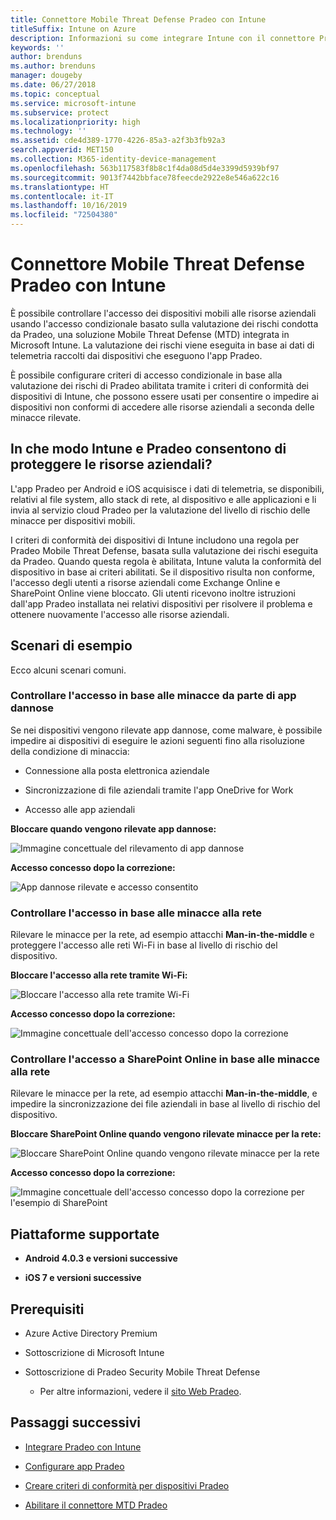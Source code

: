 ```yaml
---
title: Connettore Mobile Threat Defense Pradeo con Intune
titleSuffix: Intune on Azure
description: Informazioni su come integrare Intune con il connettore Pradeo Mobile Threat Defense per controllare l'accesso dei dispositivi mobili alle risorse aziendali.
keywords: ''
author: brenduns
ms.author: brenduns
manager: dougeby
ms.date: 06/27/2018
ms.topic: conceptual
ms.service: microsoft-intune
ms.subservice: protect
ms.localizationpriority: high
ms.technology: ''
ms.assetid: cde4d389-1770-4226-85a3-a2f3b3fb92a3
search.appverid: MET150
ms.collection: M365-identity-device-management
ms.openlocfilehash: 563b117583f8b8c1f4da08d5d4e3399d5939bf97
ms.sourcegitcommit: 9013f7442bbface78feecde2922e8e546a622c16
ms.translationtype: HT
ms.contentlocale: it-IT
ms.lasthandoff: 10/16/2019
ms.locfileid: "72504380"
---
```

# <a name="pradeo-mobile-threat-defense-connector-with-intune"></a>Connettore Mobile Threat Defense Pradeo con Intune

È possibile controllare l'accesso dei dispositivi mobili alle risorse aziendali usando l'accesso condizionale basato sulla valutazione dei rischi condotta da Pradeo, una soluzione Mobile Threat Defense (MTD) integrata in Microsoft Intune. La valutazione dei rischi viene eseguita in base ai dati di telemetria raccolti dai dispositivi che eseguono l'app Pradeo.

È possibile configurare criteri di accesso condizionale in base alla valutazione dei rischi di Pradeo abilitata tramite i criteri di conformità dei dispositivi di Intune, che possono essere usati per consentire o impedire ai dispositivi non conformi di accedere alle risorse aziendali a seconda delle minacce rilevate.

## <a name="how-do-intune-and-pradeo-help-protect-your-company-resources"></a>In che modo Intune e Pradeo consentono di proteggere le risorse aziendali?

L'app Pradeo per Android e iOS acquisisce i dati di telemetria, se disponibili, relativi al file system, allo stack di rete, al dispositivo e alle applicazioni e li invia al servizio cloud Pradeo per la valutazione del livello di rischio delle minacce per dispositivi mobili.

I criteri di conformità dei dispositivi di Intune includono una regola per Pradeo Mobile Threat Defense, basata sulla valutazione dei rischi eseguita da Pradeo. Quando questa regola è abilitata, Intune valuta la conformità del dispositivo in base ai criteri abilitati. Se il dispositivo risulta non conforme, l'accesso degli utenti a risorse aziendali come Exchange Online e SharePoint Online viene bloccato. Gli utenti ricevono inoltre istruzioni dall'app Pradeo installata nei relativi dispositivi per risolvere il problema e ottenere nuovamente l'accesso alle risorse aziendali.

## <a name="sample-scenarios"></a>Scenari di esempio

Ecco alcuni scenari comuni.

### <a name="control-access-based-on-threats-from-malicious-apps"></a>Controllare l'accesso in base alle minacce da parte di app dannose

Se nei dispositivi vengono rilevate app dannose, come malware, è possibile impedire ai dispositivi di eseguire le azioni seguenti fino alla risoluzione della condizione di minaccia:

- Connessione alla posta elettronica aziendale

- Sincronizzazione di file aziendali tramite l'app OneDrive for Work

- Accesso alle app aziendali

**Bloccare quando vengono rilevate app dannose:**

![Immagine concettuale del rilevamento di app dannose](./media/pradeo-mobile-threat-defense-connector/pradeo_maliciousapps_blocked.png)

**Accesso concesso dopo la correzione:**

![App dannose rilevate e accesso consentito](./media/pradeo-mobile-threat-defense-connector/pradeo_maliciousapps_unblocked.png)

### <a name="control-access-based-on-threat-to-network"></a>Controllare l'accesso in base alle minacce alla rete

Rilevare le minacce per la rete, ad esempio attacchi **Man-in-the-middle** e proteggere l'accesso alle reti Wi-Fi in base al livello di rischio del dispositivo.

**Bloccare l'accesso alla rete tramite Wi-Fi:**

![Bloccare l'accesso alla rete tramite Wi-Fi](./media/pradeo-mobile-threat-defense-connector/pradeo_network_wifi_blocked.png)

**Accesso concesso dopo la correzione:**

![Immagine concettuale dell'accesso concesso dopo la correzione](./media/pradeo-mobile-threat-defense-connector/pradeo_network_wifi_unblocked.png)

### <a name="control-access-to-sharepoint-online-based-on-threat-to-network"></a>Controllare l'accesso a SharePoint Online in base alle minacce alla rete

Rilevare le minacce per la rete, ad esempio attacchi **Man-in-the-middle**, e impedire la sincronizzazione dei file aziendali in base al livello di rischio del dispositivo.

**Bloccare SharePoint Online quando vengono rilevate minacce per la rete:**

![Bloccare SharePoint Online quando vengono rilevate minacce per la rete](./media/pradeo-mobile-threat-defense-connector/pradeo_network_spo_blocked.png)

**Accesso concesso dopo la correzione:**

![Immagine concettuale dell'accesso concesso dopo la correzione per l'esempio di SharePoint](./media/pradeo-mobile-threat-defense-connector/pradeo_network_spo_unblocked.png)

## <a name="supported-platforms"></a>Piattaforme supportate

- **Android 4.0.3 e versioni successive**

- **iOS 7 e versioni successive**

## <a name="prerequisites"></a>Prerequisiti

- Azure Active Directory Premium

- Sottoscrizione di Microsoft Intune

- Sottoscrizione di Pradeo Security Mobile Threat Defense

  - Per altre informazioni, vedere il [sito Web Pradeo](https://www.pradeo.com/en-US/mobile-threat-protection).

## <a name="next-steps"></a>Passaggi successivi

- [Integrare Pradeo con Intune](pradeo-mtd-connector-integration.md)

- [Configurare app Pradeo](mtd-apps-ios-app-configuration-policy-add-assign.md)

- [Creare criteri di conformità per dispositivi Pradeo](mtd-device-compliance-policy-create.md)

- [Abilitare il connettore MTD Pradeo](mtd-connector-enable.md)
